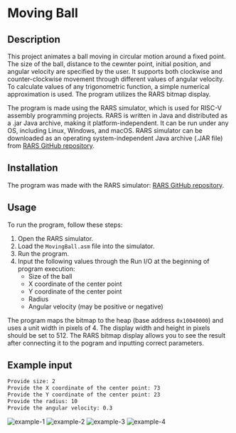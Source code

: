 # Moving Ball

## Description

This project animates a ball moving in circular motion around a fixed point. The size of the ball, distance to the cewnter point, initial position, and angular velocity are specified by the user. It supports both clockwise and counter-clockwise movement through different values of angular velocity. To calculate values of any trigonometric function, a simple numerical approximation is used. The program utilizes the RARS bitmap display.

The program is made using the RARS simulator, which is used for RISC-V assembly programming projects. RARS is written in Java and distributed as a .jar Java archive, making it platform-independent. It can be run under any OS, including Linux, Windows, and macOS. RARS simulator can be downloaded as an operating system-independent Java archive (.JAR file) from [RARS GitHub repository](https://github.com/TheThirdOne/rars).

## Installation

The program was made with the RARS simulator: [RARS GitHub repository](https://github.com/TheThirdOne/rars).

## Usage

To run the program, follow these steps:

1. Open the RARS simulator.
2. Load the `MovingBall.asm` file into the simulator.
3. Run the program.
4. Input the following values through the Run I/O at the beginning of program execution:
   - Size of the ball
   - X coordinate of the center point
   - Y coordinate of the center point
   - Radius
   - Angular velocity (may be positive or negative)

The program maps the bitmap to the heap (base address `0x10040000`) and uses a unit width in pixels of 4. The display width and height in pixels should be set to 512. The RARS bitmap display allows you to see the result after connecting it to the pogram and inputting correct parameters.

## Example input
```sh
Provide size: 2
Provide the X coordinate of the center point: 73
Provide the Y coordinate of the center point: 23
Provide the radius: 10
Provide the angular velocity: 0.3
```
![example-1](https://github.com/user-attachments/assets/d5ea6c37-c5eb-458e-907f-0e3c588d1ebf)
![example-2](https://github.com/user-attachments/assets/b1c5b9f7-5379-4ed5-85b6-7928f9ea19f5)
![example-3](https://github.com/user-attachments/assets/75ae1234-6dee-4755-b90e-4bf1e80c9978)
![example-4](https://github.com/user-attachments/assets/1629e5ea-11ca-41c4-a4d7-8a5f8448a83b)
